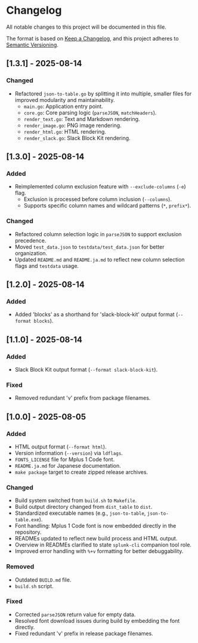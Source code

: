# Changelog

All notable changes to this project will be documented in this file.

The format is based on [Keep a Changelog](https://keepachanglog.com/en/1.0.0/),
and this project adheres to [Semantic Versioning](https://semver.org/spec/v2.0.0.html).

## [1.3.1] - 2025-08-14

### Changed

- Refactored `json-to-table.go` by splitting it into multiple, smaller files for improved modularity and maintainability.
  - `main.go`: Application entry point.
  - `core.go`: Core parsing logic (`parseJSON`, `matchHeaders`).
  - `render_text.go`: Text and Markdown rendering.
  - `render_image.go`: PNG image rendering.
  - `render_html.go`: HTML rendering.
  - `render_slack.go`: Slack Block Kit rendering.

## [1.3.0] - 2025-08-14

### Added

- Reimplemented column exclusion feature with `--exclude-columns` (`-e`) flag.
  - Exclusion is processed before column inclusion (`--columns`).
  - Supports specific column names and wildcard patterns (`*`, `prefix*`).

### Changed

- Refactored column selection logic in `parseJSON` to support exclusion precedence.
- Moved `test_data.json` to `testdata/test_data.json` for better organization.
- Updated `README.md` and `README.ja.md` to reflect new column selection flags and `testdata` usage.

## [1.2.0] - 2025-08-14

### Added

- Added 'blocks' as a shorthand for 'slack-block-kit' output format (`--format blocks`).

## [1.1.0] - 2025-08-14

### Added

- Slack Block Kit output format (`--format slack-block-kit`).

### Fixed

- Removed redundant 'v' prefix from package filenames.

## [1.0.0] - 2025-08-05

### Added

- HTML output format (`--format html`).
- Version information (`--version`) via `ldflags`.
- `FONTS_LICENSE` file for Mplus 1 Code font.
- `README.ja.md` for Japanese documentation.
- `make package` target to create zipped release archives.

### Changed

- Build system switched from `build.sh` to `Makefile`.
- Build output directory changed from `dist_table` to `dist`.
- Standardized executable names (e.g., `json-to-table`, `json-to-table.exe`).
- Font handling: Mplus 1 Code font is now embedded directly in the repository.
- READMEs updated to reflect new build process and HTML output.
- Overview in READMEs clarified to state `splunk-cli` companion tool role.
- Improved error handling with `%+v` formatting for better debuggability.

### Removed

- Outdated `BUILD.md` file.
- `build.sh` script.

### Fixed

- Corrected `parseJSON` return value for empty data.
- Resolved font download issues during build by embedding the font directly.
- Fixed redundant 'v' prefix in release package filenames.
